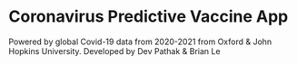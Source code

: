 # Coronavirus Predictive Vaccine App
Powered by global Covid-19 data from 2020-2021 from Oxford & John Hopkins University.
Developed by Dev Pathak & Brian Le

